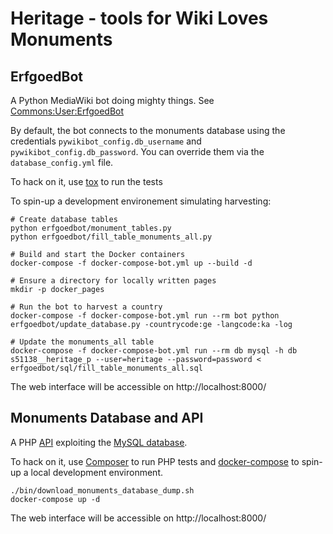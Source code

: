 Heritage - tools for Wiki Loves Monuments
=========================================


ErfgoedBot
----------

A Python MediaWiki bot doing mighty things. See [Commons:User:ErfgoedBot](https://commons.wikimedia.org/wiki/User:ErfgoedBot)

By default, the bot connects to the monuments database using the credentials
`pywikibot_config.db_username` and `pywikibot_config.db_password`.
You can override them via the `database_config.yml` file.

To hack on it, use [tox](https://tox.readthedocs.io) to run the tests

To spin-up a development environement simulating harvesting:

```
# Create database tables
python erfgoedbot/monument_tables.py
python erfgoedbot/fill_table_monuments_all.py

# Build and start the Docker containers
docker-compose -f docker-compose-bot.yml up --build -d

# Ensure a directory for locally written pages
mkdir -p docker_pages

# Run the bot to harvest a country
docker-compose -f docker-compose-bot.yml run --rm bot python erfgoedbot/update_database.py -countrycode:ge -langcode:ka -log

# Update the monuments_all table
docker-compose -f docker-compose-bot.yml run --rm db mysql -h db s51138__heritage_p --user=heritage --password=password < erfgoedbot/sql/fill_table_monuments_all.sql
```

The web interface will be accessible on http://localhost:8000/


Monuments Database and API
--------------------------

A PHP [API](https://commons.wikimedia.org/wiki/Commons:Monuments_database/API) exploiting the [MySQL database](https://commons.wikimedia.org/wiki/Commons:Monuments_database).

To hack on it, use [Composer](https://getcomposer.org/) to run PHP tests and [docker-compose](https://docs.docker.com/compose/) to spin-up a local development environment.

```
./bin/download_monuments_database_dump.sh
docker-compose up -d
```

The web interface will be accessible on http://localhost:8000/
